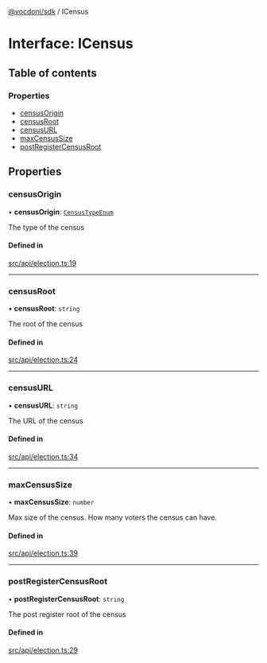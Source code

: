 [@vocdoni/sdk](/sdk) / ICensus

# Interface: ICensus

## Table of contents

### Properties

- [censusOrigin](ICensus#censusorigin)
- [censusRoot](ICensus#censusroot)
- [censusURL](ICensus#censusurl)
- [maxCensusSize](ICensus#maxcensussize)
- [postRegisterCensusRoot](ICensus#postregistercensusroot)

## Properties

### censusOrigin

• **censusOrigin**: [`CensusTypeEnum`](../enums/CensusTypeEnum)

The type of the census

#### Defined in

[src/api/election.ts:19](https://github.com/vocdoni/vocdoni-sdk/blob/179c92b4cecfec787d968dc02b519f64ee15c5d3/src/api/election.ts#L19)

___

### censusRoot

• **censusRoot**: `string`

The root of the census

#### Defined in

[src/api/election.ts:24](https://github.com/vocdoni/vocdoni-sdk/blob/179c92b4cecfec787d968dc02b519f64ee15c5d3/src/api/election.ts#L24)

___

### censusURL

• **censusURL**: `string`

The URL of the census

#### Defined in

[src/api/election.ts:34](https://github.com/vocdoni/vocdoni-sdk/blob/179c92b4cecfec787d968dc02b519f64ee15c5d3/src/api/election.ts#L34)

___

### maxCensusSize

• **maxCensusSize**: `number`

Max size of the census. How many voters the census can have.

#### Defined in

[src/api/election.ts:39](https://github.com/vocdoni/vocdoni-sdk/blob/179c92b4cecfec787d968dc02b519f64ee15c5d3/src/api/election.ts#L39)

___

### postRegisterCensusRoot

• **postRegisterCensusRoot**: `string`

The post register root of the census

#### Defined in

[src/api/election.ts:29](https://github.com/vocdoni/vocdoni-sdk/blob/179c92b4cecfec787d968dc02b519f64ee15c5d3/src/api/election.ts#L29)
